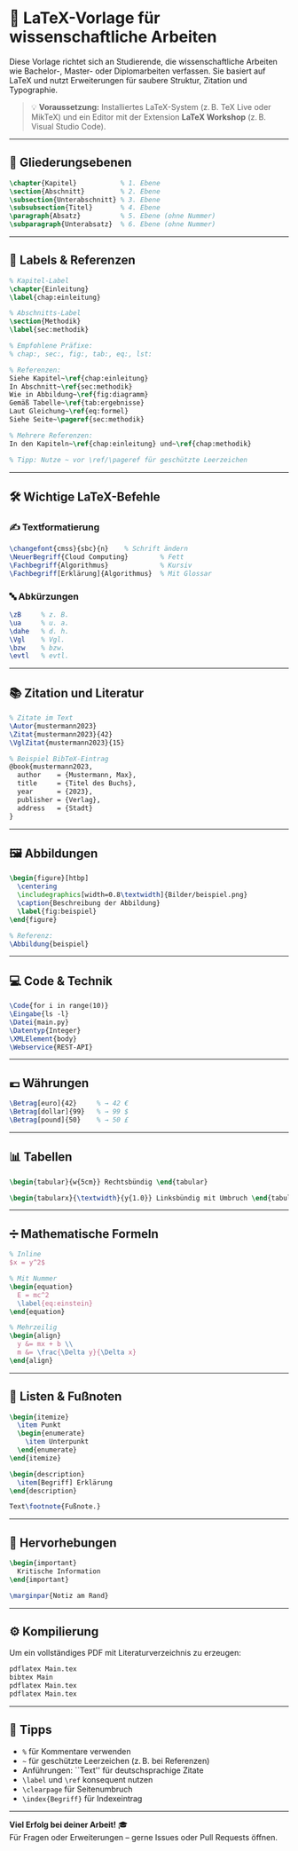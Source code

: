 # 📘 LaTeX-Vorlage für wissenschaftliche Arbeiten

Diese Vorlage richtet sich an Studierende, die wissenschaftliche Arbeiten wie Bachelor-, Master- oder Diplomarbeiten verfassen. Sie basiert auf LaTeX und nutzt Erweiterungen für saubere Struktur, Zitation und Typographie.

> 💡 **Voraussetzung:** Installiertes LaTeX-System (z. B. TeX Live oder MikTeX) und ein Editor mit der Extension **LaTeX Workshop** (z. B. Visual Studio Code).

---

## 📑 Gliederungsebenen

```latex
\chapter{Kapitel}           % 1. Ebene
\section{Abschnitt}         % 2. Ebene
\subsection{Unterabschnitt} % 3. Ebene
\subsubsection{Titel}       % 4. Ebene
\paragraph{Absatz}          % 5. Ebene (ohne Nummer)
\subparagraph{Unterabsatz}  % 6. Ebene (ohne Nummer)
```

---

## 🔗 Labels & Referenzen

```latex
% Kapitel-Label
\chapter{Einleitung}
\label{chap:einleitung}

% Abschnitts-Label
\section{Methodik}
\label{sec:methodik}

% Empfohlene Präfixe:
% chap:, sec:, fig:, tab:, eq:, lst:

% Referenzen:
Siehe Kapitel~\ref{chap:einleitung}
In Abschnitt~\ref{sec:methodik}
Wie in Abbildung~\ref{fig:diagramm}
Gemäß Tabelle~\ref{tab:ergebnisse}
Laut Gleichung~\ref{eq:formel}
Siehe Seite~\pageref{sec:methodik}

% Mehrere Referenzen:
In den Kapiteln~\ref{chap:einleitung} und~\ref{chap:methodik}

% Tipp: Nutze ~ vor \ref/\pageref für geschützte Leerzeichen
```

---

## 🛠 Wichtige LaTeX-Befehle

### ✍️ Textformatierung

```latex
\changefont{cmss}{sbc}{n}    % Schrift ändern
\NeuerBegriff{Cloud Computing}        % Fett
\Fachbegriff{Algorithmus}             % Kursiv
\Fachbegriff[Erklärung]{Algorithmus}  % Mit Glossar
```

### 🔤 Abkürzungen

```latex
\zB     % z. B.
\ua     % u. a.
\dahe   % d. h.
\Vgl    % Vgl.
\bzw    % bzw.
\evtl   % evtl.
```

---

## 📚 Zitation und Literatur

```latex
% Zitate im Text
\Autor{mustermann2023}
\Zitat{mustermann2023}{42}
\VglZitat{mustermann2023}{15}

% Beispiel BibTeX-Eintrag
@book{mustermann2023,
  author    = {Mustermann, Max},
  title     = {Titel des Buchs},
  year      = {2023},
  publisher = {Verlag},
  address   = {Stadt}
}
```

---

## 🖼 Abbildungen

```latex
\begin{figure}[htbp]
  \centering
  \includegraphics[width=0.8\textwidth]{Bilder/beispiel.png}
  \caption{Beschreibung der Abbildung}
  \label{fig:beispiel}
\end{figure}

% Referenz:
\Abbildung{beispiel}
```

---

## 💻 Code & Technik

```latex
\Code{for i in range(10)}
\Eingabe{ls -l}
\Datei{main.py}
\Datentyp{Integer}
\XMLElement{body}
\Webservice{REST-API}
```

---

## 💶 Währungen

```latex
\Betrag[euro]{42}     % → 42 €
\Betrag[dollar]{99}   % → 99 $
\Betrag[pound]{50}    % → 50 £
```

---

## 📊 Tabellen

```latex
\begin{tabular}{w{5cm}} Rechtsbündig \end{tabular}

\begin{tabularx}{\textwidth}{y{1.0}} Linksbündig mit Umbruch \end{tabularx}
```

---

## ➗ Mathematische Formeln

```latex
% Inline
$x = y^2$

% Mit Nummer
\begin{equation}
  E = mc^2
  \label{eq:einstein}
\end{equation}

% Mehrzeilig
\begin{align}
  y &= mx + b \\
  m &= \frac{\Delta y}{\Delta x}
\end{align}
```

---

## 📌 Listen & Fußnoten

```latex
\begin{itemize}
  \item Punkt
  \begin{enumerate}
    \item Unterpunkt
  \end{enumerate}
\end{itemize}

\begin{description}
  \item[Begriff] Erklärung
\end{description}

Text\footnote{Fußnote.}
```

---

## 🧱 Hervorhebungen

```latex
\begin{important}
  Kritische Information
\end{important}

\marginpar{Notiz am Rand}
```

---

## ⚙️ Kompilierung

Um ein vollständiges PDF mit Literaturverzeichnis zu erzeugen:

```bash
pdflatex Main.tex
bibtex Main
pdflatex Main.tex
pdflatex Main.tex
```

---

## 🧠 Tipps

- `%` für Kommentare verwenden
- `~` für geschützte Leerzeichen (z. B. bei Referenzen)
- Anführungen: ``Text'' für deutschsprachige Zitate
- `\label` und `\ref` konsequent nutzen
- `\clearpage` für Seitenumbruch
- `\index{Begriff}` für Indexeintrag

---

**Viel Erfolg bei deiner Arbeit!** 🎓  
Für Fragen oder Erweiterungen – gerne Issues oder Pull Requests öffnen.
